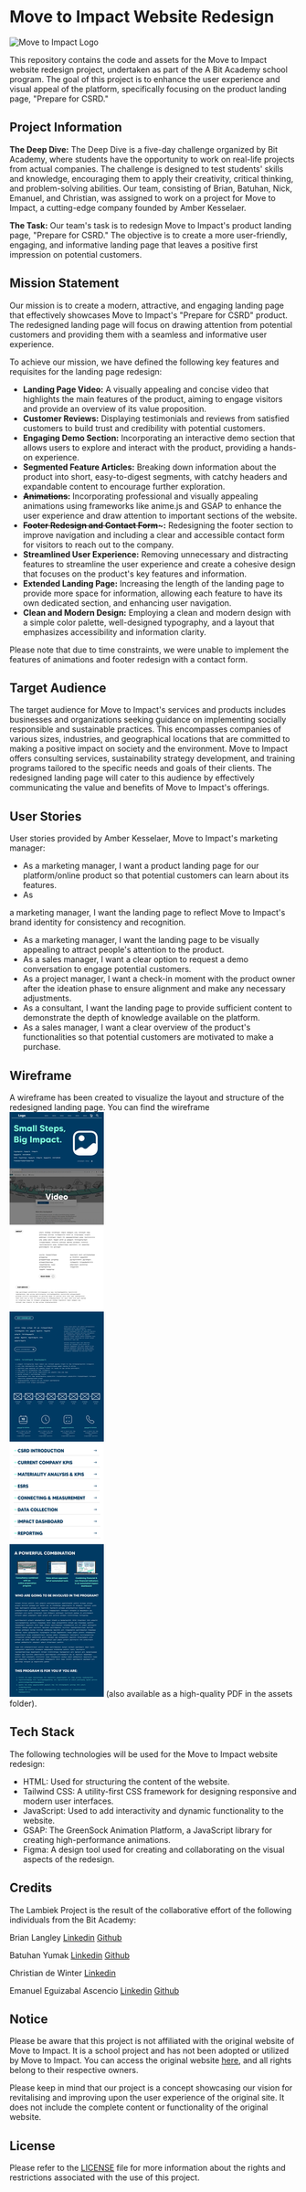 # Move to Impact Website Redesign

![Move to Impact Logo](https://i.ibb.co/j5yPC5c/logo.png)

This repository contains the code and assets for the Move to Impact website redesign project, undertaken as part of the A Bit Academy school program. The goal of this project is to enhance the user experience and visual appeal of the platform, specifically focusing on the product landing page, "Prepare for CSRD."

## Project Information

**The Deep Dive:** The Deep Dive is a five-day challenge organized by Bit Academy, where students have the opportunity to work on real-life projects from actual companies. The challenge is designed to test students' skills and knowledge, encouraging them to apply their creativity, critical thinking, and problem-solving abilities. Our team, consisting of Brian, Batuhan, Nick, Emanuel, and Christian, was assigned to work on a project for Move to Impact, a cutting-edge company founded by Amber Kesselaer.

**The Task:** Our team's task is to redesign Move to Impact's product landing page, "Prepare for CSRD." The objective is to create a more user-friendly, engaging, and informative landing page that leaves a positive first impression on potential customers.

## Mission Statement

Our mission is to create a modern, attractive, and engaging landing page that effectively showcases Move to Impact's "Prepare for CSRD" product. The redesigned landing page will focus on drawing attention from potential customers and providing them with a seamless and informative user experience.

To achieve our mission, we have defined the following key features and requisites for the landing page redesign:

- **Landing Page Video:** A visually appealing and concise video that highlights the main features of the product, aiming to engage visitors and provide an overview of its value proposition.
- **Customer Reviews:** Displaying testimonials and reviews from satisfied customers to build trust and credibility with potential customers.
- **Engaging Demo Section:** Incorporating an interactive demo section that allows users to explore and interact with the product, providing a hands-on experience.
- **Segmented Feature Articles:** Breaking down information about the product into short, easy-to-digest segments, with catchy headers and expandable content to encourage further exploration.
- **~~Animations~~:** Incorporating professional and visually appealing animations using frameworks like anime.js and GSAP to enhance the user experience and draw attention to important sections of the website.
- **~~Footer Redesign and Contact Form~~~:** Redesigning the footer section to improve navigation and including a clear and accessible contact form for visitors to reach out to the company.
- **Streamlined User Experience:** Removing unnecessary and distracting features to streamline the user experience and create a cohesive design that focuses on the product's key features and information.
- **Extended Landing Page:** Increasing the length of the landing page to provide more space for information, allowing each feature to have its own dedicated section, and enhancing user navigation.
- **Clean and Modern Design:** Employing a clean and modern design with a simple color palette, well-designed typography, and a layout that emphasizes accessibility and information clarity.

Please note that due to time constraints, we were unable to implement the features of animations and footer redesign with a contact form.

## Target Audience

The target audience for Move to Impact's services and products includes businesses and organizations seeking guidance on implementing socially responsible and sustainable practices. This encompasses companies of various sizes, industries, and geographical locations that are committed to making a positive impact on society and the environment. Move to Impact offers consulting services, sustainability strategy development, and training programs tailored to the specific needs and goals of their clients. The redesigned landing page will cater to this audience by effectively communicating the value and benefits of Move to Impact's offerings.

## User Stories

User stories provided by Amber Kesselaer, Move to Impact's marketing manager:

- As a marketing manager, I want a product landing page for our platform/online product so that potential customers can learn about its features.
- As

 a marketing manager, I want the landing page to reflect Move to Impact's brand identity for consistency and recognition.
- As a marketing manager, I want the landing page to be visually appealing to attract people's attention to the product.
- As a sales manager, I want a clear option to request a demo conversation to engage potential customers.
- As a project manager, I want a check-in moment with the product owner after the ideation phase to ensure alignment and make any necessary adjustments.
- As a consultant, I want the landing page to provide sufficient content to demonstrate the depth of knowledge available on the platform.
- As a sales manager, I want a clear overview of the product's functionalities so that potential customers are motivated to make a purchase.

## Wireframe

A wireframe has been created to visualize the layout and structure of the redesigned landing page. You can find the wireframe ![Wireframe](./assets/Wireframe.png) (also available as a high-quality PDF in the assets folder).

## Tech Stack

The following technologies will be used for the Move to Impact website redesign:

- HTML: Used for structuring the content of the website.
- Tailwind CSS: A utility-first CSS framework for designing responsive and modern user interfaces.
- JavaScript: Used to add interactivity and dynamic functionality to the website.
- GSAP: The GreenSock Animation Platform, a JavaScript library for creating high-performance animations.
- Figma: A design tool used for creating and collaborating on the visual aspects of the redesign.

## Credits

The Lambiek Project is the result of the collaborative effort of the following individuals from the Bit Academy:

Brian Langley
[Linkedin](https://www.linkedin.com/in/bel97/)
[Github](https://github.com/brianlangley)

Batuhan Yumak
[Linkedin](https://www.linkedin.com/in/batuhanyumak/)
[Github](https://github.com/BatuhanYumak)

Christian de Winter
[Linkedin](https://www.linkedin.com/in/christian-de-winter-367652256/)

Emanuel Eguizabal Ascencio
[Linkedin](https://www.linkedin.com/in/emanuel-eguizabal-ascencio-454948253/)
[Github](https://github.com/EmanuelEgui)


## Notice

Please be aware that this project is not affiliated with the original website of Move to Impact. It is a school project and has not been adopted or utilized by Move to Impact. You can access the original website [here](https://movetoimpact.com/tools-services/csrd-consulting/), and all rights belong to their respective owners.

Please keep in mind that our project is a concept showcasing our vision for revitalising and improving upon the user experience of the original site. It does not include the complete content or functionality of the original website.

## License

Please refer to the [LICENSE](LICENSE) file for more information about the rights and restrictions associated with the use of this project.
